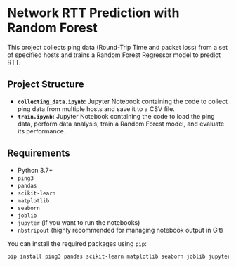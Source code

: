 # Network RTT Prediction with Random Forest

This project collects ping data (Round-Trip Time and packet loss) from a set of specified hosts and trains a Random Forest Regressor model to predict RTT.

## Project Structure

*   **`collecting_data.ipynb`:**  Jupyter Notebook containing the code to collect ping data from multiple hosts and save it to a CSV file.
*   **`train.ipynb`:** Jupyter Notebook containing the code to load the ping data, perform data analysis, train a Random Forest model, and evaluate its performance.

## Requirements

*   Python 3.7+
*   `ping3`
*   `pandas`
*   `scikit-learn`
*   `matplotlib`
*   `seaborn`
*   `joblib`
*   `jupyter` (if you want to run the notebooks)
*   `nbstripout` (highly recommended for managing notebook output in Git)

You can install the required packages using `pip`:

```bash
pip install ping3 pandas scikit-learn matplotlib seaborn joblib jupyter nbstripout
